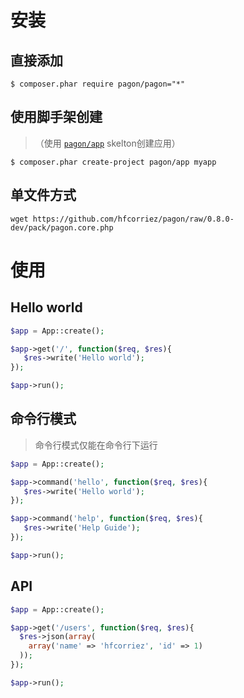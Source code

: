 # 安装

## 直接添加

```
$ composer.phar require pagon/pagon="*"
```

## 使用脚手架创建

> （使用 [`pagon/app`](https://github.com/pagon/app) skelton创建应用）

```
$ composer.phar create-project pagon/app myapp
```

## 单文件方式

```
wget https://github.com/hfcorriez/pagon/raw/0.8.0-dev/pack/pagon.core.php
```

# 使用

## Hello world

```php
$app = App::create();

$app->get('/', function($req, $res){
   $res->write('Hello world');
});

$app->run();
```

## 命令行模式

> 命令行模式仅能在命令行下运行

```php
$app = App::create();

$app->command('hello', function($req, $res){
   $res->write('Hello world');
});

$app->command('help', function($req, $res){
   $res->write('Help Guide');
});

$app->run();
```

## API

```php
$app = App::create();

$app->get('/users', function($req, $res){
  $res->json(array(
    array('name' => 'hfcorriez', 'id' => 1)
  ));
});

$app->run();
```